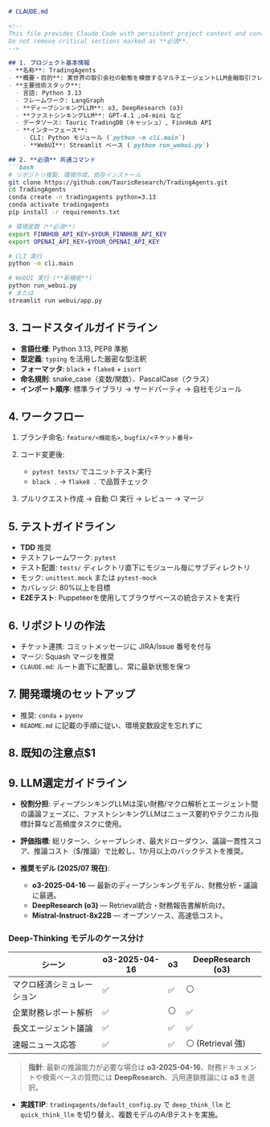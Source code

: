 ````md
# CLAUDE.md

<!--
This file provides Claude Code with persistent project context and conventions.
Do not remove critical sections marked as **必須**.
-->

## 1. プロジェクト基本情報
- **名称**: TradingAgents
- **概要・目的**: 実世界の取引会社の動態を模倣するマルチエージェントLLM金融取引フレームワーク。ファンダメンタル、センチメント、ニュース、テクニカルアナリストからトレーダー、リスク管理まで複数エージェントが協調し、動的な議論を通じて最適戦略を導出する。研究・実験用。
- **主要技術スタック**:
  - 言語: Python 3.13
  - フレームワーク: LangGraph
  - **ディープシンキングLLM**: o3, DeepResearch (o3)
  - **ファストシンキングLLM**: GPT‑4.1 ,o4‑mini など
  - データソース: Tauric TradingDB（キャッシュ）, FinnHub API
  - **インターフェース**:
    - CLI: Python モジュール (`python -m cli.main`)
    - **WebUI**: Streamlit ベース (`python run_webui.py`)

## 2. **必須** 共通コマンド
```bash
# リポジトリ複製、環境作成、依存インストール
git clone https://github.com/TauricResearch/TradingAgents.git
cd TradingAgents
conda create -n tradingagents python=3.13
conda activate tradingagents
pip install -r requirements.txt

# 環境変数（**必須**）
export FINNHUB_API_KEY=$YOUR_FINNHUB_API_KEY
export OPENAI_API_KEY=$YOUR_OPENAI_API_KEY

# CLI 実行
python -m cli.main

# WebUI 実行 (**新機能**)
python run_webui.py
# または
streamlit run webui/app.py
````

## 3. コードスタイルガイドライン

* **言語仕様**: Python 3.13, PEP8 準拠
* **型定義**: `typing` を活用した厳密な型注釈
* **フォーマッタ**: `black` + `flake8` + `isort`
* **命名規則**: snake\_case（変数/関数）、PascalCase（クラス）
* **インポート順序**: 標準ライブラリ → サードパーティ → 自社モジュール

## 4. ワークフロー

1. ブランチ命名: `feature/<機能名>`, `bugfix/<チケット番号>`
2. コード変更後:

   * `pytest tests/` でユニットテスト実行
   * `black .` → `flake8 .` で品質チェック
3. プルリクエスト作成 → 自動 CI 実行 → レビュー → マージ

## 5. テストガイドライン

* **TDD** 推奨
* テストフレームワーク: `pytest`
* テスト配置: `tests/` ディレクトリ直下にモジュール毎にサブディレクトリ
* モック: `unittest.mock` または `pytest-mock`
* カバレッジ: 80%以上を目標
* **E2Eテスト**: Puppeteerを使用してブラウザベースの統合テストを実行

## 6. リポジトリの作法

* チケット連携: コミットメッセージに JIRA/Issue 番号を付与
* マージ: Squash マージを推奨
* `CLAUDE.md`: ルート直下に配置し、常に最新状態を保つ

## 7. 開発環境のセットアップ

* 推奨: `conda` + `pyenv`
* `README.md` に記載の手順に従い、環境変数設定を忘れずに

## 8. 既知の注意点\$1

## 9. LLM選定ガイドライン

* **役割分担**: ディープシンキングLLMは深い財務/マクロ解析とエージェント間の議論フェーズに、ファストシンキングLLMはニュース要約やテクニカル指標計算など高頻度タスクに使用。
* **評価指標**: 総リターン、シャープレシオ、最大ドローダウン、議論一貫性スコア、推論コスト（\$/推論）で比較し、1か月以上のバックテストを推奨。
* **推奨モデル (2025/07 現在)**:

  * **o3-2025-04-16** — 最新のディープシンキングモデル、財務分析・議論に最適。
  * **DeepResearch (o3)** — Retrieval統合・財務報告書解析向け。
  * **Mistral‑Instruct‑8x22B** — オープンソース、高速低コスト。

### Deep‑Thinking モデルのケース分け

| シーン           | o3-2025-04-16 | o3 | DeepResearch (o3) |
| ------------- | ----------- | -- | ----------------- |
| マクロ経済シミュレーション | ✅           | ✅  | ⚪️                |
| 企業財務レポート解析    | ✅           | ⚪️ | ✅                 |
| 長文エージェント議論    | ✅           | ✅  | ✅                 |
| 速報ニュース応答      | ✅           | ✅  | ⚪️ (Retrieval 強)  |

> **指針**: 最新の推論能力が必要な場合は **o3-2025-04-16**、財務ドキュメントや検索ベースの質問には **DeepResearch**、汎用連鎖推論には **o3** を選択。

* **実践TIP**: `tradingagents/default_config.py` で `deep_think_llm` と `quick_think_llm` を切り替え、複数モデルのA/Bテストを実施。

```
```
